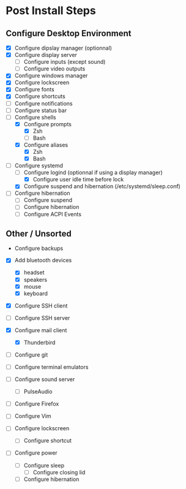 # Post Install Steps


## Configure Desktop Environment
- [x] Configure dipslay manager (optionnal)
- [x] Configure display server
  - [ ] Configure inputs (except sound)
  - [ ] Configure video outputs
- [x] Configure windows manager
- [x] Configure lockscreen
- [x] Configure fonts
- [x] Configure shortcuts
- [ ] Configure notifications
- [ ] Configure status bar
- [ ] Configure shells
  - [x] Configure prompts
    - [X] Zsh
    - [ ] Bash
  - [x] Configure aliases
    - [x] Zsh
    - [x] Bash

- [ ] Configure systemd
  - [ ] Configure logind (optionnal if using a display manager)
    - [x] Configure user idle time before lock
  - [x] Configure suspend and hibernation (/etc/systemd/sleep.conf)
  
- [ ] Configure hibernation
  - [ ] Configure suspend
  - [ ] Configure hibernation
  - [ ] Configure ACPI Events

## Other / Unsorted
- Configure backups

- [x] Add bluetooth devices
  - [x] headset
  - [x] speakers
  - [x] mouse
  - [x] keyboard
  
- [x] Configure SSH client
- [ ] Configure SSH server
- [x] Configure mail client
  - [x] Thunderbird

- [ ] Configure git

- [ ] Configure terminal emulators
- [ ] Configure sound server
  - [ ] PulseAudio
  
- [ ] Configure Firefox
- [ ] Configure Vim
- [ ] Configure lockscreen
  - [ ] Configure shortcut
- [ ] Configure power
  - [ ] Configure sleep
    - [ ] Configure closing lid
  - [ ] Configure hibernation
